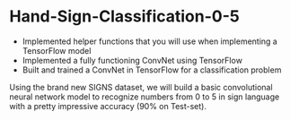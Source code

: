 # Hand-Sign-Classification-0-5
- Implemented helper functions that you will use when implementing a TensorFlow model
- Implemented a fully functioning ConvNet using TensorFlow
- Built and trained a ConvNet in TensorFlow for a classification problem

Using the brand new SIGNS dataset, we will build a basic convolutional neural network model to recognize numbers from 0 to 5 in sign language with a pretty impressive accuracy (90% on Test-set).
